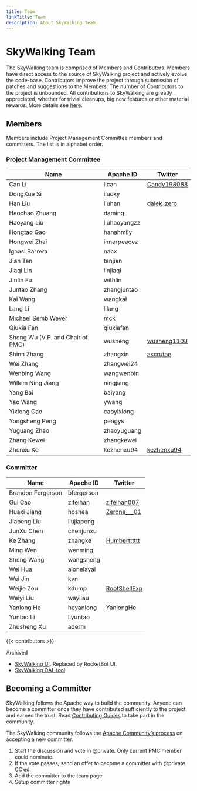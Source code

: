 ```yaml
---
title: Team
linkTitle: Team
description: About SkyWalking Team.
---
```


# SkyWalking Team

The SkyWalking team is comprised of Members and Contributors. Members have direct access to the source of SkyWalking project and actively evolve the code-base. Contributors improve the project through submission of patches and suggestions to the Members. The number of Contributors to the project is unbounded. All contributions to SkyWalking are greatly appreciated, whether for trivial cleanups, big new features or other material rewards. More details see [here](https://github.com/apache/skywalking/blob/master/docs/en/guides/README.md).

## Members

Members include Project Management Committee members and committers. The list is in alphabet order.

### Project Management Committee

| Name                             | Apache ID    | Twitter                                        |
| -------------------------------- | ------------ | ---------------------------------------------- |
| Can Li                           | lican        | [Candy198088](https://twitter.com/Candy198088) |
| DongXue Si                       | ilucky       |                                                |
| Han Liu                          | liuhan       | [dalek_zero](https://twitter.com/dalek_zero)   |
| Haochao Zhuang                   | daming       |                                                |
| Haoyang Liu                      | liuhaoyangzz |                                                |
| Hongtao Gao                      | hanahmily    |                                                |
| Hongwei Zhai                     | innerpeacez  |                                                |
| Ignasi Barrera                   | nacx         |                                                |
| Jian Tan                         | tanjian      |                                                |
| Jiaqi Lin                        | linjiaqi     |                                                |
| Jinlin Fu                        | withlin      |                                                |
| Juntao Zhang                     | zhangjuntao  |                                                |
| Kai Wang                         | wangkai      |                                                |
| Lang Li                          | lilang       |                                                |
| Michael Semb Wever               | mck          |                                                |
| Qiuxia Fan                       | qiuxiafan    |                                                |
| Sheng Wu (V.P. and Chair of PMC) | wusheng      | [wusheng1108](https://twitter.com/wusheng1108) |
| Shinn Zhang                      | zhangxin     | [ascrutae](https://twitter.com/ascrutae)       |
| Wei Zhang                        | zhangwei24   |                                                |
| Wenbing Wang                     | wangwenbin   |                                                |
| Willem Ning Jiang                | ningjiang    |                                                |
| Yang Bai                         | baiyang      |                                                |
| Yao Wang                         | ywang        |                                                |
| Yixiong Cao                      | caoyixiong   |                                                |
| Yongsheng Peng                   | pengys       |                                                |
| Yuguang Zhao                     | zhaoyuguang  |                                                |
| Zhang Kewei                      | zhangkewei   |                                                |
| Zhenxu Ke                        | kezhenxu94   | [kezhenxu94](https://twitter.com/kezhenxu94)   |

### Committer

| Name              | Apache ID   | Twitter                                          |
| ----------------- | ----------- | ------------------------------------------------ |
| Brandon Fergerson | bfergerson  |                                                  |
| Gui Cao           | zifeihan    | [zifeihan007](https://twitter.com/zifeihan007)   |
| Huaxi Jiang       | hoshea      | [Zerone___01](https://twitter.com/Zerone___01)   |
| Jiapeng Liu       | liujiapeng  |                                                  |
| JunXu Chen        | chenjunxu   |                                                  |
| Ke Zhang          | zhangke     | [Humbertttttt](https://twitter.com/Humbertttttt) |
| Ming Wen          | wenming     |                                                  |
| Sheng Wang        | wangsheng   |                                                  |
| Wei Hua           | alonelaval  |                                                  |
| Wei Jin           | kvn         |                                                  |
| Weijie Zou        | kdump       | [RootShellExp](https://twitter.com/RootShellExp) |
| Weiyi Liu         | wayilau     |                                                  |
| Yanlong He        | heyanlong   | [YanlongHe](https://twitter.com/YanlongHe)       |
| Yuntao Li         | liyuntao    |                                                  |
| Zhusheng Xu       | aderm       |                                                  |



{{< contributors >}}

[comment]: <> (- [SkyWalking main repository]&#40;https://github.com/apache/skywalking/graphs/contributors&#41;)

[comment]: <> (- [SkyWalking Nginx LUA]&#40;https://github.com/apache/skywalking-nginx-lua/graphs/contributors&#41;)

[comment]: <> (- [SkyWalking RocketBot UI]&#40;https://github.com/apache/skywalking-rocketbot-ui/graphs/contributors&#41;)

[comment]: <> (- [SkyWalking data collect protocol]&#40;https://github.com/apache/skywalking-data-collect-protocol/graphs/contributors&#41;)

[comment]: <> (- [SkyWalking query protocol]&#40;https://github.com/apache/skywalking-query-protocol/graphs/contributors&#41;)

[comment]: <> (- [SkyWalking website]&#40;https://github.com/apache/skywalking-website/graphs/contributors&#41;)

[comment]: <> (- [SkyWalking docker]&#40;https://github.com/apache/skywalking-docker/graphs/contributors&#41;)

[comment]: <> (- [SkyWalking kubernetes]&#40;https://github.com/apache/skywalking-kubernetes/graphs/contributors&#41;)

[comment]: <> (- [SkyWalking K8s Operator - SkyWalking Cloud on Kubernetes]&#40;https://github.com/apache/skywalking-swck/graphs/contributors&#41;)

[comment]: <> (- [SkyWalking Python Agent]&#40;https://github.com/apache/skywalking-python/graphs/contributors&#41;)

[comment]: <> (- [SkyWalking CLI]&#40;https://github.com/apache/skywalking-cli/graphs/contributors&#41;)

[comment]: <> (- [SkyWalking Client JS]&#40;https://github.com/apache/skywalking-client-js/graphs/contributors&#41;)

[comment]: <> (- [SkyWalking satellite]&#40;https://github.com/apache/skywalking-satellite/graphs/contributors&#41;)

[comment]: <> (- [SkyWalking agent test tool]&#40;https://github.com/apache/skywalking-agent-test-tool/graphs/contributors&#41;)

[comment]: <> (- [SkyWalking NodeJS Agent]&#40;https://github.com/apache/skywalking-nodejs/graphs/contributors&#41;)



Archived

- [SkyWalking UI](https://github.com/apache/skywalking-ui/graphs/contributors). Replaced by RocketBot UI.
- [SkyWalking OAL tool](https://github.com/apache/skywalking-oal-tool/graphs/contributors)

## Becoming a Committer

SkyWalking follows the Apache way to build the community. Anyone can become a committer once they have contributed sufficiently to the project and earned the trust. Read [Contributing Guides](https://github.com/apache/skywalking/blob/master/docs/en/guides/README.md) to take part in the community.

The SkyWalking community follows the [Apache Community’s process](http://community.apache.org/newcommitter.html) on accepting a new committer.

1. Start the discussion and vote in @private. Only current PMC member could nominate.
1. If the vote passes, send an offer to become a committer with @private CC’ed.
1. Add the committer to the team page
1. Setup committer rights


